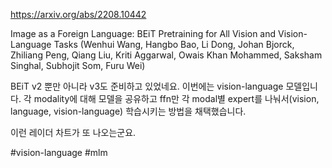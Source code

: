 https://arxiv.org/abs/2208.10442

Image as a Foreign Language: BEiT Pretraining for All Vision and Vision-Language Tasks (Wenhui Wang, Hangbo Bao, Li Dong, Johan Bjorck, Zhiliang Peng, Qiang Liu, Kriti Aggarwal, Owais Khan Mohammed, Saksham Singhal, Subhojit Som, Furu Wei)

BEiT v2 뿐만 아니라 v3도 준비하고 있었네요. 이번에는 vision-language 모델입니다. 각 modality에 대해 모델을 공유하고 ffn만 각 modal별 expert를 나눠서(vision, language, vision-language) 학습시키는 방법을 채택했습니다.

이런 레이더 차트가 또 나오는군요.

#vision-language #mlm